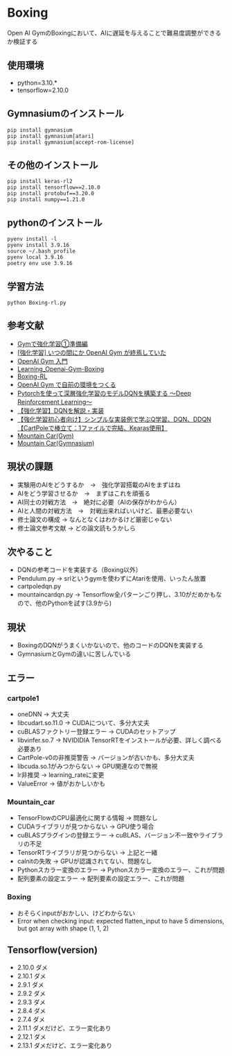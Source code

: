 # Boxing
Open AI GymのBoxingにおいて、AIに遅延を与えることで難易度調整ができるか検証する

## 使用環境

- python=3.10.*
- tensorflow=2.10.0

## Gymnasiumのインストール
```
pip install gymnasium
pip install gymnasium[atari]
pip install gymnasium[accept-rom-license]
```

## その他のインストール
```
pip install keras-rl2
pip install tensorflow==2.10.0
pip install protobuf==3.20.0
pip install numpy==1.21.0
```

## pythonのインストール
```
pyenv install -l
pyenv install 3.9.16
source ~/.bash_profile
pyenv local 3.9.16
poetry env use 3.9.16
```


## 学習方法
```
python Boxing-rl.py
```

## 参考文献

- [Gymで強化学習①準備編](https://note.com/kikaben/n/n57584c49d5c2)
- [[強化学習] いつの間にか OpenAI Gym が終焉していた](https://zenn.dev/ymd_h/articles/dd3bce4199e2ba)
- [OpenAI Gym 入門](https://qiita.com/ishizakiiii/items/75bc2176a1e0b65bdd16)
- [Learning_Openai-Gym-Boxing](https://github.com/yunik1004/Learning_Openai-Gym-Boxing)
- [Boxing-RL](https://github.com/rohilG/Boxing-RL)
- [OpenAI Gym で自前の環境をつくる](https://qiita.com/ohtaman/items/edcb3b0a2ff9d48a7def)
- [Pytorchを使って深層強化学習のモデルDQNを構築する 〜Deep Reinforcement Learning〜](https://www.dskomei.com/entry/2021/10/05/140156)
- [【強化学習】DQNを解説・実装](https://qiita.com/pocokhc/items/bb6a47e4d1d15112469f)
- [【強化学習初心者向け】シンプルな実装例で学ぶQ学習、DQN、DDQN【CartPoleで棒立て：1ファイルで完結、Kearas使用】](https://qiita.com/sugulu_Ogawa_ISID/items/bc7c70e6658f204f85f9)
- [Mountain Car(Gym)](https://www.gymlibrary.dev/environments/classic_control/mountain_car/)
- [Mountain Car(Gymnasium)](https://gymnasium.farama.org/environments/classic_control/mountain_car/)
  
## 現状の課題
- 実験用のAIをどうするか　→　強化学習搭載のAIをまずはね
- AIをどう学習させるか　→　まずはこれを頑張る
- AI同士の対戦方法　→　絶対に必要（AIの保存がわからん）
- AIと人間の対戦方法　→　対戦出来ればいいけど、最悪必要ない
- 修士論文の構成 → なんとなくはわかるけど厳密じゃない
- 修士論文参考文献 → どの論文読もうかしら

## 次やること
- DQNの参考コードを実装する（Boxing以外）
- Pendulum.py → srlというgymを使わずにAtariを使用、いったん放置
- cartpoledqn.py 
- mountaincardqn.py → Tensorflow全パターンごり押し、3.10がだめかもなので、他のPythonを試す(3.9から)

## 現状
- BoxingのDQNがうまくいかないので、他のコードのDQNを実装する
- GymnasiumとGymの違いに苦しんでいる

## エラー
### cartpole1
- oneDNN → 大丈夫
- libcudart.so.11.0 → CUDAについて、多分大丈夫
- cuBLASファクトリー登録エラー → CUDAのセットアップ
- libvinfer.so.7 → NVIDIDIA TensorRTをインストールが必要、詳しく調べる必要あり
- CartPole-v0の非推奨警告 → バージョンが古いかも、多分大丈夫
- libcuda.so.1がみつからない → GPU関連なので無視
- lr非推奨 → learning_rateに変更
- ValueError → 値がおかしいかも

### Mountain_car
- TensorFlowのCPU最適化に関する情報 → 問題なし
- CUDAライブラリが見つからない → GPU使う場合
- cuBLASプラグインの登録エラー → cuBLAS、バージョン不一致やライブラリの不足
- TensorRTライブラリが見つからない → 上記と一緒
- calnitの失敗 → GPUが認識されてない、問題なし
- Pythonスカラー変換のエラー → Pythonスカラー変換のエラー、これが問題
- 配列要素の設定エラー → 配列要素の設定エラー、これが問題

### Boxing
- おそらくinputがおかしい、けどわからない
- Error when checking input: expected flatten_input to have 5 dimensions, but got array with shape (1, 1, 2)

## Tensorflow(version)
- 2.10.0 ダメ
- 2.10.1 ダメ
- 2.9.1 ダメ
- 2.9.2 ダメ
- 2.9.3 ダメ
- 2.8.4 ダメ
- 2.7.4 ダメ
- 2.11.1 ダメだけど、エラー変化あり
- 2.12.1 ダメ
- 2.13.1 ダメだけど、エラー変化あり
